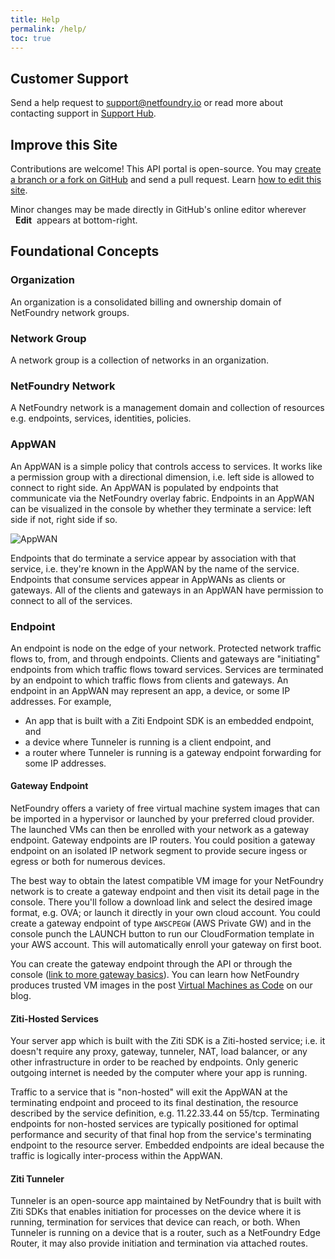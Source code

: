 ```yaml
---
title: Help
permalink: /help/
toc: true
---
```


<!-- 
## Search

Google site search
<script async src="https://cse.google.com/cse.js?cx=012487269132852934767:xsww2ydkdoy"></script>
<div class="gcse-search"></div>

 -->

## Customer Support

Send a help request to <support@netfoundry.io> or read more about contacting support in [Support Hub](https://support.netfoundry.io/hc/en-us/articles/360019471912-Contact-NetFoundry-Support).

<!-- <button onclick="_chatlio.showOrHide();" data-chatlio-widget-button>Chat</button> -->

## Improve this Site

Contributions are welcome! This API portal is open-source. You may [create a branch or a fork on GitHub](https://github.com/netfoundry/mop-api-docs) and send a pull request. Learn [how to edit this site](/contribute/).

Minor changes may be made directly in GitHub's online editor wherever &nbsp;<i class="fas fa-edit" aria-hidden="true"></i>&nbsp;**Edit**&nbsp; appears at bottom-right.

## Foundational Concepts

### Organization

An organization is a consolidated billing and ownership domain of NetFoundry network groups.

### Network Group

A network group is a collection of networks in an organization.

### NetFoundry Network

A NetFoundry network is a management domain and collection of resources e.g. endpoints, services, identities, policies.

### AppWAN

An AppWAN is a simple policy that controls access to services. It works like a permission group with a directional dimension, i.e. left side is allowed to connect to right side. An AppWAN is populated by endpoints that communicate via the NetFoundry overlay fabric. Endpoints in an AppWAN can be visualized in the console by whether they terminate a service: left side if not, right side if so.

![AppWAN](/assets/images/appwan.png)

Endpoints that do terminate a service appear by association with that service, i.e. they're known in the AppWAN by the name of the service. Endpoints that consume services appear in AppWANs as clients or gateways. All of the clients and gateways in an AppWAN have permission to connect to all of the services.

### Endpoint

An endpoint is node on the edge of your network. Protected network traffic flows to, from, and through endpoints. Clients and gateways are "initiating" endpoints from which traffic flows toward services. Services are terminated by an endpoint to which traffic flows from clients and gateways. An endpoint in an AppWAN may represent an app, a device, or some IP addresses. For example,
* An app that is built with a Ziti Endpoint SDK is an embedded endpoint, and
* a device where Tunneler is running is a client endpoint, and
* a router where Tunneler is running is a gateway endpoint forwarding for some IP addresses.

#### Gateway Endpoint

NetFoundry offers a variety of free virtual machine system images that can be imported in a hypervisor or launched by your preferred cloud provider. The launched VMs can then be enrolled with your network as a gateway endpoint. Gateway endpoints are IP routers. You could position a gateway endpoint on an isolated IP network segment to provide secure ingess or egress or both for numerous devices.

The best way to obtain the latest compatible VM image for your NetFoundry network is to create a gateway endpoint and then visit its detail page in the console. There you'll follow a download link and select the desired image format, e.g. OVA; or launch it directly in your own cloud account. You could create a gateway endpoint of type `AWSCPEGW` (AWS Private GW) and in the console punch the LAUNCH button to run our CloudFormation template in your AWS account. This will automatically enroll your gateway on first boot.

You can create the gateway endpoint through the API or through the console ([link to more gateway basics](https://support.netfoundry.io/hc/en-us/articles/360017558212-Introduction-to-Gateway-Endpoints)). You can learn how NetFoundry produces trusted VM images in the post [Virtual Machines as Code](https://netfoundry.io/virtual-machines-as-code/) on our blog.

#### Ziti-Hosted Services

Your server app which is built with the Ziti SDK is a Ziti-hosted service; i.e. it doesn't require any proxy, gateway, tunneler, NAT, load balancer, or any other infrastructure in order to be reached by endpoints. Only generic outgoing internet is needed by the computer where your app is running.

Traffic to a service that is "non-hosted" will exit the AppWAN at the terminating endpoint and proceed to its final destination, the resource described by the service definition, e.g. 11.22.33.44 on 55/tcp. Terminating endpoints for non-hosted services are typically positioned for optimal performance and security of that final hop from the service's terminating endpoint to the resource server. Embedded endpoints are ideal because the traffic is logically inter-process within the AppWAN.

#### Ziti Tunneler

Tunneler is an open-source app maintained by NetFoundry that is built with Ziti SDKs that enables initiation for processes on the device where it is running, termination for services that device can reach, or both. When Tunneler is running on a device that is a router, such as a NetFoundry Edge Router, it may also provide initiation and termination via attached routes.

<!-- ## Examples
* NetFoundry will provision redundant, zero-trust fabric routers near the service's terminating endpoint.
* Servers described by an AppWAN service can be effectively "dark" to the internet. The service's terminating endpoint need only have access to the server and outgoing internet access to NetFoundry's fabric routers.
* A mobile client app built with Ziti endpoint SDKs may initiate traffic to the fabric without trusting any intermediary process. The traffic is encrypted before it leaves the client process.
* A mobile client app running on a device with Ziti Tunneler installed may initiate to the AppWAN without trusting any intermediary device. The traffic is encrypted before it leaves the mobile device.
* A mobile device associated with a wireless access point on a network for which the gateway router is running Ziti Tunneler may communicate with the AppWAN's services without trusting any intermediate network. The traffic is encrypted before it leaves the network.

 -->

 <script type="text/javascript">
    window._chatlio = window._chatlio||[];
    !function(){ var t=document.getElementById("chatlio-widget-embed");if(t&&window.ChatlioReact&&_chatlio.init)return void _chatlio.init(t,ChatlioReact);for(var e=function(t){return function(){_chatlio.push([t].concat(arguments)) }},i=["configure","identify","track","show","hide","isShown","isOnline", "page", "open", "showOrHide"],a=0;a<i.length;a++)_chatlio[i[a]]||(_chatlio[i[a]]=e(i[a]));var n=document.createElement("script"),c=document.getElementsByTagName("script")[0];n.id="chatlio-widget-embed",n.src="https://w.chatlio.com/w.chatlio-widget.js",n.async=!0,n.setAttribute("data-embed-version","2.3");
       n.setAttribute('data-widget-id','7157de3d-04c0-4665-5731-7e3e9c291dd4');
       c.parentNode.insertBefore(n,c);
    }();
</script>
